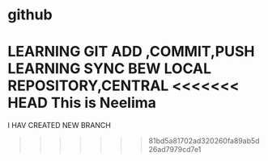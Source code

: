 # github
LEARNING GIT ADD ,COMMIT,PUSH 
LEARNING SYNC BEW LOCAL REPOSITORY,CENTRAL
<<<<<<< HEAD
This is Neelima
=======
I HAV CREATED NEW BRANCH
>>>>>>> 81bd5a81702ad320260fa89ab5d26ad7979cd7e1
